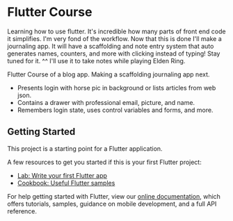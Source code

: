 # Flutter Course

Learning how to use flutter. It's incredible how many parts of front end code it simplifies.
I'm very fond of the workflow. Now that this is done I'll make a journaling app. It will have 
a scaffolding and note entry system that auto generates names, counters, and more with clicking 
instead of typing! Stay tuned for it. ^^ I'll use it to take notes while playing Elden Ring.

Flutter Course of a blog app. Making a scaffolding journaling app next.
- Presents login with horse pic in background or lists articles from web json.
- Contains a drawer with professional email, picture, and name.
- Remembers login state, uses control variables and forms, and more.

## Getting Started

This project is a starting point for a Flutter application.

A few resources to get you started if this is your first Flutter project:

- [Lab: Write your first Flutter app](https://flutter.dev/docs/get-started/codelab)
- [Cookbook: Useful Flutter samples](https://flutter.dev/docs/cookbook)

For help getting started with Flutter, view our
[online documentation](https://flutter.dev/docs), which offers tutorials,
samples, guidance on mobile development, and a full API reference.

